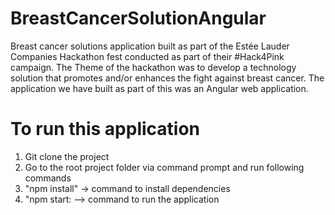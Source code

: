 # BreastCancerSolutionAngular
Breast cancer solutions application built as part of the  Estée Lauder Companies Hackathon fest conducted as part of their #Hack4Pink campaign.
The Theme of the hackathon was to develop a technology solution that promotes and/or enhances the fight against breast cancer.
The application we have built as part of this was an Angular web application.

# To run this application
1) Git clone the project
2) Go to the root project folder via command prompt and run following commands
3) "npm install"  -> command to install dependencies
4) "npm start: --> command to run the application

